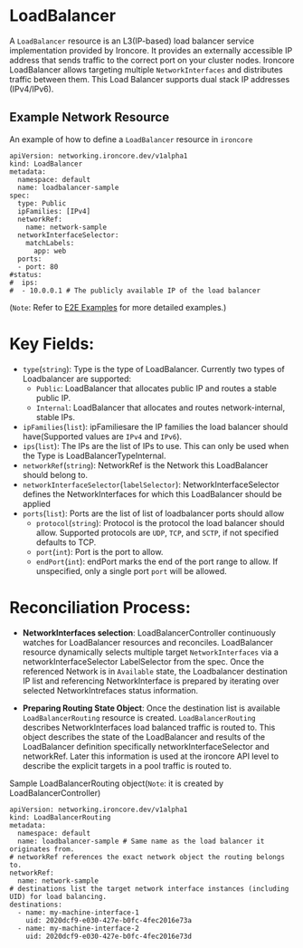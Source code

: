 # LoadBalancer

A `LoadBalancer` resource is an L3(IP-based) load balancer service implementation provided by Ironcore. It provides an externally accessible IP address that sends traffic to the correct port on your cluster nodes. Ironcore LoadBalancer allows targeting multiple `NetworkInterfaces` and distributes traffic between them. This Load Balancer supports dual stack IP addresses (IPv4/IPv6). 

## Example Network Resource
An example of how to define a `LoadBalancer` resource in `ironcore`
```
apiVersion: networking.ironcore.dev/v1alpha1
kind: LoadBalancer
metadata:
  namespace: default
  name: loadbalancer-sample
spec:
  type: Public
  ipFamilies: [IPv4]
  networkRef:
    name: network-sample
  networkInterfaceSelector:
    matchLabels:
      app: web
  ports:
  - port: 80
#status:
#  ips:
#  - 10.0.0.1 # The publicly available IP of the load balancer

```
(`Note`: Refer to <a href="https://github.com/ironcore-dev/ironcore/tree/main/config/samples/e2e/loadbalancer-public">E2E Examples</a> for more detailed examples.)

# Key Fields:
- `type`(`string`): Type is the type of LoadBalancer. Currently two types of Loadbalancer are supported: 
    - `Public`: LoadBalancer that allocates public IP and routes a stable public IP.
    - `Internal`: LoadBalancer that allocates and routes network-internal, stable IPs.
- `ipFamilies`(`list`): ipFamiliesare the IP families the load balancer should have(Supported values are `IPv4` and `IPv6`). 
- `ips`(`list`): The IPs are the list of IPs to use. This can only be used when the Type is LoadBalancerTypeInternal.
- `networkRef`(`string`): NetworkRef is the Network this LoadBalancer should belong to.
- `networkInterfaceSelector`(`labelSelector`): NetworkInterfaceSelector defines the NetworkInterfaces for which this LoadBalancer should be applied
- `ports`(`list`): Ports are the list of list of loadbalancer ports should allow
    - `protocol`(`string`): Protocol is the protocol the load balancer should allow. Supported protocols are `UDP`, `TCP`, and `SCTP`, if not specified defaults to TCP.
    - `port`(`int`): Port is the port to allow.
    - `endPort`(`int`): endPort marks the end of the port range to allow. If unspecified, only a single port `port` will be allowed.

# Reconciliation Process:

- **NetworkInterfaces selection**: LoadBalancerController continuously watches for LoadBalancer resources and reconciles. LoadBalancer resource dynamically selects multiple target `NetworkInterfaces` via a networkInterfaceSelector LabelSelector from the spec. Once the referenced Network is in `Available` state, the Loadbalancer destination IP list and referencing NetworkInterface is prepared by iterating over selected NetworkIntrefaces status information.

- **Preparing Routing State Object**: Once the destination list is available `LoadBalancerRouting` resource is created. `LoadBalancerRouting` describes NetworkInterfaces load balanced traffic is routed to. This object describes the state of the LoadBalancer and results of the LoadBalancer definition specifically networkInterfaceSelector and networkRef. 
Later this information is used at the ironcore API level to describe the explicit targets in a pool traffic is routed to.

Sample LoadBalancerRouting object(`Note`: it is created by LoadBalancerController)
```
apiVersion: networking.ironcore.dev/v1alpha1
kind: LoadBalancerRouting
metadata:
  namespace: default
  name: loadbalancer-sample # Same name as the load balancer it originates from.
# networkRef references the exact network object the routing belongs to.
networkRef:
  name: network-sample
# destinations list the target network interface instances (including UID) for load balancing.
destinations:
  - name: my-machine-interface-1
    uid: 2020dcf9-e030-427e-b0fc-4fec2016e73a
  - name: my-machine-interface-2
    uid: 2020dcf9-e030-427e-b0fc-4fec2016e73d
```
